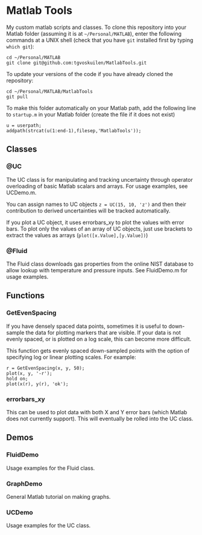 Matlab Tools
============

My custom matlab scripts and classes. To clone this repository into your
Matlab folder (assuming it is at `~/Personal/MATLAB`), enter the following
commands at a UNIX shell (check that you have `git` installed first by typing
`which git`):

    cd ~/Personal/MATLAB
    git clone git@github.com:tgvoskuilen/MatlabTools.git
    
To update your versions of the code if you have already cloned the repository:

    cd ~/Personal/MATLAB/MatlabTools
    git pull

To make this folder automatically on your Matlab path, add the following line
to `startup.m` in your Matlab folder (create the file if it does not exist)

    u = userpath;
    addpath(strcat(u(1:end-1),filesep,'MatlabTools'));

Classes
--------------------------

### @UC
The UC class is for manipulating and tracking uncertainty through operator
overloading of basic Matlab scalars and arrays. For usage examples, see
UCDemo.m.

You can assign names to UC objects `z = UC(15, 10, 'z')` and then their
contribution to derived uncertainties will be tracked automatically.

If you plot a UC object, it uses errorbars_xy to plot the values with error
bars. To plot only the values of an array of UC objects, just use brackets
to extract the values as arrays (`plot([x.Value],[y.Value])`)

### @Fluid
The Fluid class downloads gas properties from the online NIST database to
allow lookup with temperature and pressure inputs. See FluidDemo.m for
usage examples.


Functions
-------------------------

### GetEvenSpacing

If you have densely spaced data points, sometimes it is useful to down-sample
the data for plotting markers that are visible. If your data is not evenly
spaced, or is plotted on a log scale, this can become more difficult.

This function gets evenly spaced down-sampled points with the option of
specifying log or linear plotting scales. For example:

    r = GetEvenSpacing(x, y, 50);
    plot(x, y, '-r');
    hold on;
    plot(x(r), y(r), 'ok');

### errorbars_xy

This can be used to plot data with both X and Y error bars (which Matlab does
not currently support). This will eventually be rolled into the UC class.

Demos
------------------------

### FluidDemo

Usage examples for the Fluid class.

### GraphDemo

General Matlab tutorial on making graphs.

### UCDemo

Usage examples for the UC class.
